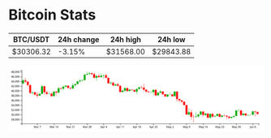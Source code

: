 # Bitcoin Stats

BTC/USDT|24h change|24h high|24h low|
|---|---|---|---|
|$30306.32|-3.15%|$31568.00|$29843.88|

<img src="./chart.svg">
